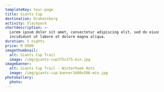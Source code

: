 ```yaml
---
templateKey: tour-page
title: Giants Cup
destination: Drakensberg
activity: Slackpack
shortdescription: >-
  Lorem ipsum dolor sit amet, consectetur adipiscing elit, sed do eiusmod tempor
  incididunt ut labore et dolore magna aliqua. 
duration: 5 nights
price: R 6900
imagethumbnail:
  alt: Giants Cup Trail
  image: /img/giants-cup375x375-min.jpg
imagebanner:
  alt: Giants Cup Trail - Winterhoek Huts
  image: /img/giants-cup-banner1600x596-min.jpg
photoGallery:
  photo:
---
```


